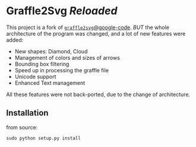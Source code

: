 # Graffle2Svg _Reloaded_

This project is a fork of [`graffle2svg`@google-code](
http://code.google.com/p/graffle2svg/).
_BUT_ the whole architecture of the program was changed,
and a lot of new features were added:

* New shapes: Diamond, Cloud
* Management of colors and sizes of arrows
* Bounding box filtering
* Speed up in processing the graffle file
* Unicode support
* Enhanced Text management

All these features were not back-ported,
due to the change of architecture.

## Installation

from source:

```shell
sudo python setup.py install
```
